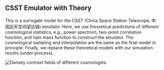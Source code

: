 ## CSST Emulator with Theory 
This is a surrogate model for the CSST (China Space Station Telescope; 中国巡天空间望远镜) emulator.
Here, we use theoretical predictions of different cosmological statistics, e.g., power spectrum, two-point correlation function, and halo mass function to construct the emulator.
The cosmological sampling and interpolation are the same as the final model in principle. 
Finally, we replace these theoretical models with our simulation results (under process).


![Density contrast fields of different cosmologies.](https://github.com/czymh/emu-theory/blob/master/pic/field_cosmos_lowres.gif?raw=true)
